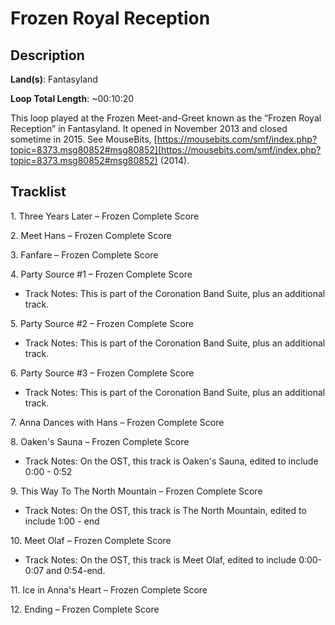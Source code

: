 # Frozen Royal Reception

## Description

**Land(s)**: Fantasyland

**Loop Total Length**: ~00:10:20

This loop played at the Frozen Meet-and-Greet known as the “Frozen Royal Reception” in Fantasyland. It opened in November 2013 and closed sometime in 2015. See MouseBits, [https://mousebits.com/smf/index.php?topic=8373.msg80852#msg80852](https://mousebits.com/smf/index.php?topic=8373.msg80852#msg80852) (2014).

## Tracklist

1\. Three Years Later – Frozen Complete Score



2\. Meet Hans – Frozen Complete Score



3\. Fanfare – Frozen Complete Score



4\. Party Source #1 – Frozen Complete Score

- Track Notes: This is part of the Coronation Band Suite, plus an additional track.

5\. Party Source #2 – Frozen Complete Score

- Track Notes: This is part of the Coronation Band Suite, plus an additional track.

6\. Party Source #3 – Frozen Complete Score

- Track Notes: This is part of the Coronation Band Suite, plus an additional track.

7\. Anna Dances with Hans – Frozen Complete Score



8\. Oaken's Sauna – Frozen Complete Score

- Track Notes: On the OST, this track is Oaken's Sauna, edited to include 0:00 - 0:52

9\. This Way To The North Mountain – Frozen Complete Score

- Track Notes: On the OST, this track is The North Mountain, edited to include 1:00 - end

10\. Meet Olaf – Frozen Complete Score

- Track Notes: On the OST, this track is Meet Olaf, edited to include 0:00-0:07 and 0:54-end.

11\. Ice in Anna's Heart – Frozen Complete Score



12\. Ending – Frozen Complete Score


